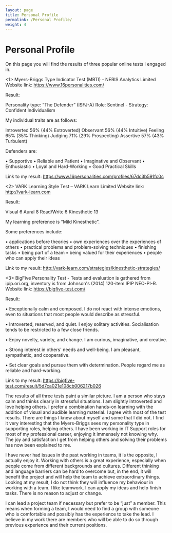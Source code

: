 ```yaml
---
layout: page
title: Personal Profile
permalink: /Personal Profile/
weight: 4
---
```


# **Personal Profile**

On this page you will find the results of three popular online tests I engaged in.

<1> Myers-Briggs Type Indicator Test (MBTI) - NERIS Analytics Limited
Website link: https://www.16personalities.com/

Result:

Personality type: “The Defender” (ISFJ-A)
Role: Sentinel - Strategy: Confident Individualism

My individual traits are as follows:

Introverted 56% (44% Extroverted)
Observant 56% (44% Intuitive)
Feeling 65% (35% Thinking)
Judging 71% (29% Prospecting)
Assertive 57% (43% Turbulent)

Defenders are:

•	Supportive
•	Reliable and Patient
•	Imaginative and Observant
•	Enthusiastic
•	Loyal and Hard-Working
•	Good Practical Skills

Link to my result: https://www.16personalities.com/profiles/67dc3b591fc0c



<2>	VARK Learning Style Test – VARK Learn Limited
Website link: http://vark-learn.com

Result:

Visual 6
Aural 8
Read/Write 6
Kinesthetic 13

My learning preference is “Mild Kinesthetic”.

Some preferences include:

•	applications before theories
•	own experiences over the experiences of others
•	practical problems and problem-solving techniques
•	finishing tasks
•	being part of a team
•	being valued for their experiences
•	people who can apply their ideas

Link to my result: http://vark-learn.com/strategies/kinesthetic-strategies/



<3>	BigFive Personality Test - Tests and evaluation is gathered from ipip.ori.org, inventory is from Johnson's (2014) 120-item IPIP NEO-PI-R.
Website link: https://bigfive-test.com/

Result:

•	Exceptionally calm and composed. I do not react with intense emotions, even to situations that most people would describe as stressful.

•	Introverted, reserved, and quiet. I enjoy solitary activities. Socialisation tends to be restricted to a few close friends.

•	Enjoy novelty, variety, and change. I am curious, imaginative, and creative.

•	Strong interest in others' needs and well-being. I am pleasant, sympathetic, and cooperative.

•	Set clear goals and pursue them with determination. People regard me as reliable and hard-working.

Link to my result: https://bigfive-test.com/result/5d7ca021e108cb006217b026


The results of all three tests paint a similar picture. I am a person who stays calm and thinks clearly in stressful situations. I am slightly introverted and love helping others.
I prefer a combination hands-on learning with the addition of visual and audible learning material. I agree with most of the test results. There are things I knew about myself and some that I did not. I find it very interesting that the Myers-Briggs sees my personality type in supporting roles, helping others. I have been working in IT Support roles for most of my professional career, enjoying it immensely not knowing why. The joy and satisfaction I get from helping others and solving their problems has now been explained to me.

I have never had issues in the past working in teams, it is the opposite, I actually enjoy it. Working with others is a great experience, especially when people come from different backgrounds and cultures. Different thinking and language barriers can be hard to overcome but, in the end, it will benefit the project and will help the team to achieve extraordinary things. Looking at my result, I do not think they will influence my behaviour in working with a team. I like teamwork. I can apply my ideas and help finish tasks. There is no reason to adjust or change.

I can lead a project team if necessary but prefer to be “just” a member. This means when forming a team, I would need to find a group with someone who is comfortable and possibly has the experience to take the lead. I believe in my work there are members who will be able to do so through previous experience and their current positions.
